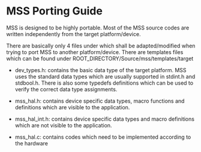 # MSS Porting Guide #

MSS is designed to be highly portable. Most of the MSS source codes are written independently from the target platform/device.

There are basically only 4 files under which shall be adapted/modified when trying to port MSS to another platform/device. There are templates files which can be found under ROOT\_DIRECTORY/Source/mss/templates/target

  * dev\_types.h: contains the basic data type of the target platform. MSS uses the standard data types which are usually supported in stdint.h and stdbool.h. There is also some typedefs definitions which can be used to verify the correct data type assignments.

  * mss\_hal.h: contains device specific data types, macro functions and definitions which are visible to the application.

  * mss\_hal\_int.h: contains device specific data types and macro definitions which are not visible to the application.

  * mss\_hal.c: contains codes which need to be implemented according to the hardware